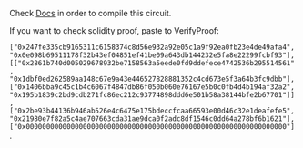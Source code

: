 Check [Docs](https://docs.circom.io/getting-started/writing-circuits/) in order to compile this circuit.

If you want to check solidity proof, paste to VerifyProof:

`["0x247fe335cb9165311c6158374c8d56e932a92e05c1a9f92ea0fb23e4de49afa4", "0x0e098b69511178f32b43ef04851ef41be09a643db144232e5fa8e22299fcbf93"],[["0x2861b740d005029678932be7158563a5eede0fd9ddefece4742536b295514561", "0x1dbf0ed262589aa148c67e9a43e446527828881352c4cd673e5f3a64b3fc9dbb"],["0x1406bba9c45c1b4c6067f4847db86f050b060e76167e5b0c0fb4d4b194af32a2", "0x195b1839c2bd9cdb271fc86ec212c93774898ddd6e501b58a38144bfe2b67701"]],["0x2be93b44136b946ab526e4c6475e175bdeccfcaa66593e00d46c32e1deafefe5", "0x21980e7f82a5c4ae707663cda31ae9dca0f2adc8df1546c0dd64a278bf6b1621"],["0x0000000000000000000000000000000000000000000000000000000000000000"]`.
